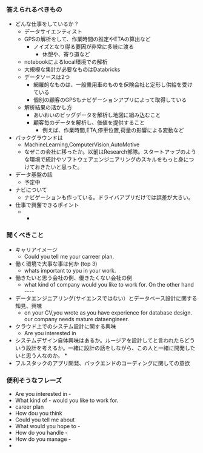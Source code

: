 ### 答えられるべきもの
* どんな仕事をしているか？
  * データサイエンティスト
  * GPSの解析をして、作業時間の推定やETAの算出など
    * ノイズとなり得る要因が非常に多岐に渡る
      * 休憩や、寄り道など
  * notebookによるlocal環境での解析
  * 大規模な集計が必要なものはDatabricks
  * データソースは2つ
    * 網羅的なものは、一般乗用車のものを保険会社と定形し供給を受けている
    * 個別の顧客のGPSもナビゲーションアプリによって取得している
  * 解析結果の活かし方
    * あいおいのビッグデータを解析し地図に組み込むこと
    * 顧客毎のデータを解析し、価値を提供すること
      * 例えば、作業時間,ETA,停車位置,荷量の影響による変動など
* バックグラウンドは
  * MachineLearning,ComputerVision,AutoMotive
  * なぜこの会社に移ったか。以前はResearch部隊。スタートアップのような環境で統計やソフトウェアエンジニアリングのスキルをもっと身につけておきたいと思った。
* データ基盤の話
  * 予定中
* ナビについて
  * ナビゲーションも作っている。ドライバアプリだけでは誤差が大きい。
* 仕事で興奮できるポイント
  * -
### 聞くべきこと
* キャリアイメージ
  * Could you tell me your carreer plan.
* 働く環境で大事な事は何か (top 3)
  * whats important to you in your work.
* 働きたいと思う会社の例、働きたくない会社の例
  * what kind of company would you like to work for. On the other hand ----
* データエンジニアリング(サイエンスではない）とデータベース設計に関する知見、興味
  * on your CV,you wrote as you have experience for database design. our company needs mature dataengineer.
* クラウド上でのシステム設計に関する興味
  * Are you interested in
* システムデザイン自体興味はあるか。ルージアを設計してと言われたらどういう設計を考えるか。一緒に設計の話をしながら、この人と一緒に開発したいと思う人なのか。
  * 
* フルスタックのアプリ開発、バックエンドのコーディングに関しての意欲

### 便利そうなフレーズ
* Are you interested in -
* What kind of - would you like to work for.
* career plan
* How dou you think
* Could you tell me about
* What would you hope to -
* How do you handle -
* How do you manage -
* 
